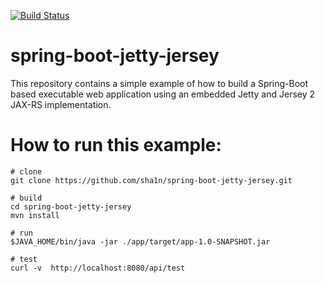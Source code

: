 [![Build Status](https://travis-ci.com/sha1n/spring-boot-jetty-jersey.svg?branch=master)](https://travis-ci.com/sha1n/spring-boot-jetty-jersey)

spring-boot-jetty-jersey
========================
This repository contains a simple example of how to build a Spring-Boot based executable web application using an embedded Jetty and Jersey 2 JAX-RS implementation.

# How to run this example:
```
# clone
git clone https://github.com/sha1n/spring-boot-jetty-jersey.git

# build
cd spring-boot-jetty-jersey
mvn install

# run
$JAVA_HOME/bin/java -jar ./app/target/app-1.0-SNAPSHOT.jar

# test
curl -v  http://localhost:8080/api/test
```
